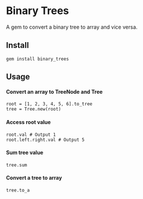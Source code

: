 # Binary Trees

A gem to convert a binary tree to array and vice versa.

## Install
```
gem install binary_trees
```

## Usage

#### Convert an array to TreeNode and Tree
```
root = [1, 2, 3, 4, 5, 6].to_tree
tree = Tree.new(root)
```

#### Access root value
```
root.val # Output 1
root.left.right.val # Output 5
```

#### Sum tree value
```
tree.sum
```

#### Convert a tree to array
```
tree.to_a
```